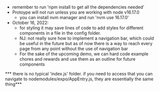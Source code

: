 - remember to run 'npm install to get all the dependencies needed'
- Protoype will not run unless you are working with node v16.17.0
    - you can install nvm manager and run 'nvm use 16.17.0'
- October 16, 2022:
    - for styling it may save lines of code to add styles for different components in a file in the config folder.
    - NJ: not really sure how to implement a navigation bar, which could be useful in the future but as of now there is a way to
          reach every page from any point without the use of navigation bar
    - For the sake of the upcoming demo, we can hard code example chores and rewards and use them as an outline for future components

*** there is no typical 'index.js' folder. if you need to access that you can navigate to nodemodules/expo/AppEntry.js, they are essentially the same thing***
